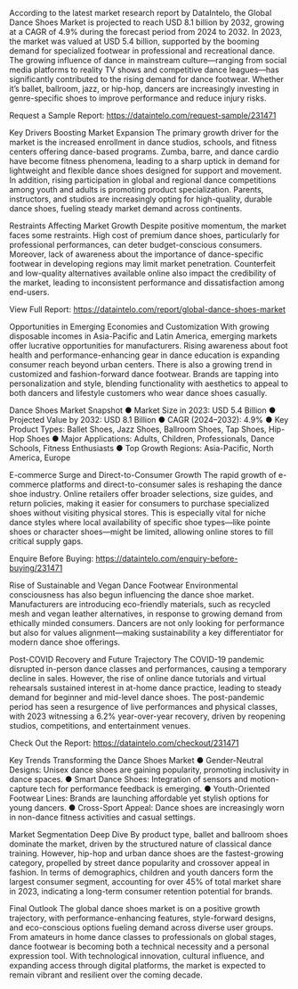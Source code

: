 According to the latest market research report by DataIntelo, the Global Dance Shoes Market is projected to reach USD 8.1 billion by 2032, growing at a CAGR of 4.9% during the forecast period from 2024 to 2032. In 2023, the market was valued at USD 5.4 billion, supported by the booming demand for specialized footwear in professional and recreational dance.
The growing influence of dance in mainstream culture—ranging from social media platforms to reality TV shows and competitive dance leagues—has significantly contributed to the rising demand for dance footwear. Whether it’s ballet, ballroom, jazz, or hip-hop, dancers are increasingly investing in genre-specific shoes to improve performance and reduce injury risks.

Request a Sample Report: https://dataintelo.com/request-sample/231471

Key Drivers Boosting Market Expansion
The primary growth driver for the market is the increased enrollment in dance studios, schools, and fitness centers offering dance-based programs. Zumba, barre, and dance cardio have become fitness phenomena, leading to a sharp uptick in demand for lightweight and flexible dance shoes designed for support and movement.
In addition, rising participation in global and regional dance competitions among youth and adults is promoting product specialization. Parents, instructors, and studios are increasingly opting for high-quality, durable dance shoes, fueling steady market demand across continents.

Restraints Affecting Market Growth
Despite positive momentum, the market faces some restraints. High cost of premium dance shoes, particularly for professional performances, can deter budget-conscious consumers. Moreover, lack of awareness about the importance of dance-specific footwear in developing regions may limit market penetration.
Counterfeit and low-quality alternatives available online also impact the credibility of the market, leading to inconsistent performance and dissatisfaction among end-users.

View Full Report: https://dataintelo.com/report/global-dance-shoes-market

Opportunities in Emerging Economies and Customization
With growing disposable incomes in Asia-Pacific and Latin America, emerging markets offer lucrative opportunities for manufacturers. Rising awareness about foot health and performance-enhancing gear in dance education is expanding consumer reach beyond urban centers.
There is also a growing trend in customized and fashion-forward dance footwear. Brands are tapping into personalization and style, blending functionality with aesthetics to appeal to both dancers and lifestyle customers who wear dance shoes casually.

Dance Shoes Market Snapshot
●	Market Size in 2023: USD 5.4 Billion
●	Projected Value by 2032: USD 8.1 Billion
●	CAGR (2024–2032): 4.9%
●	Key Product Types: Ballet Shoes, Jazz Shoes, Ballroom Shoes, Tap Shoes, Hip-Hop Shoes
●	Major Applications: Adults, Children, Professionals, Dance Schools, Fitness Enthusiasts
●	Top Growth Regions: Asia-Pacific, North America, Europe

E-commerce Surge and Direct-to-Consumer Growth
The rapid growth of e-commerce platforms and direct-to-consumer sales is reshaping the dance shoe industry. Online retailers offer broader selections, size guides, and return policies, making it easier for consumers to purchase specialized shoes without visiting physical stores.
This is especially vital for niche dance styles where local availability of specific shoe types—like pointe shoes or character shoes—might be limited, allowing online stores to fill critical supply gaps.

Enquire Before Buying: https://dataintelo.com/enquiry-before-buying/231471

Rise of Sustainable and Vegan Dance Footwear
Environmental consciousness has also begun influencing the dance shoe market. Manufacturers are introducing eco-friendly materials, such as recycled mesh and vegan leather alternatives, in response to growing demand from ethically minded consumers.
Dancers are not only looking for performance but also for values alignment—making sustainability a key differentiator for modern dance shoe offerings.

Post-COVID Recovery and Future Trajectory
The COVID-19 pandemic disrupted in-person dance classes and performances, causing a temporary decline in sales. However, the rise of online dance tutorials and virtual rehearsals sustained interest in at-home dance practice, leading to steady demand for beginner and mid-level dance shoes.
The post-pandemic period has seen a resurgence of live performances and physical classes, with 2023 witnessing a 6.2% year-over-year recovery, driven by reopening studios, competitions, and entertainment venues.

Check Out the Report: https://dataintelo.com/checkout/231471

Key Trends Transforming the Dance Shoes Market
●	Gender-Neutral Designs: Unisex dance shoes are gaining popularity, promoting inclusivity in dance spaces.
●	Smart Dance Shoes: Integration of sensors and motion-capture tech for performance feedback is emerging.
●	Youth-Oriented Footwear Lines: Brands are launching affordable yet stylish options for young dancers.
●	Cross-Sport Appeal: Dance shoes are increasingly worn in non-dance fitness activities and casual settings.

Market Segmentation Deep Dive
By product type, ballet and ballroom shoes dominate the market, driven by the structured nature of classical dance training. However, hip-hop and urban dance shoes are the fastest-growing category, propelled by street dance popularity and crossover appeal in fashion.
In terms of demographics, children and youth dancers form the largest consumer segment, accounting for over 45% of total market share in 2023, indicating a long-term consumer retention potential for brands.

Final Outlook
The global dance shoes market is on a positive growth trajectory, with performance-enhancing features, style-forward designs, and eco-conscious options fueling demand across diverse user groups. From amateurs in home dance classes to professionals on global stages, dance footwear is becoming both a technical necessity and a personal expression tool.
With technological innovation, cultural influence, and expanding access through digital platforms, the market is expected to remain vibrant and resilient over the coming decade.

